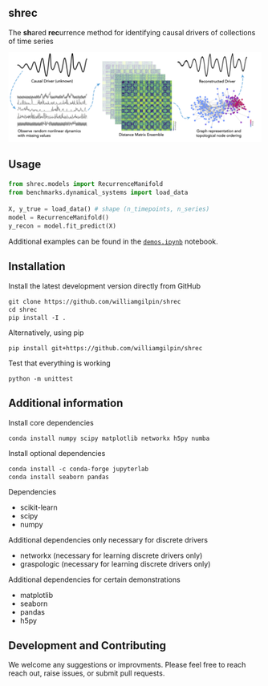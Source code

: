 ## shrec

The **sh**ared **rec**urrence method for identifying causal drivers of collections of time series 

![A diagram of the algorithm](resources/fig_github.png)

## Usage

```python
from shrec.models import RecurrenceManifold
from benchmarks.dynamical_systems import load_data

X, y_true = load_data() # shape (n_timepoints, n_series)
model = RecurrenceManifold()
y_recon = model.fit_predict(X)
```

Additional examples can be found in the [`demos.ipynb`](demos.ipynb) notebook.

## Installation

Install the latest development version directly from GitHub

	git clone https://github.com/williamgilpin/shrec
	cd shrec
	pip install -I . 

Alternatively, using pip

	pip install git+https://github.com/williamgilpin/shrec

Test that everything is working

    python -m unittest
    
## Additional information

Install core dependencies

	conda install numpy scipy matplotlib networkx h5py numba

<!-- Install scanpy using conda. If you are using bash, you may need to remove the quotes around networkx

	conda install -c conda-forge scikit-learn scanpy python-igraph leidenalg 
	pip3 install --upgrade-strategy only-if-needed graspologic 'networkx[default]' -->

Install optional dependencies

	conda install -c conda-forge jupyterlab
	conda install seaborn pandas 

Dependencies
+ scikit-learn
+ scipy
+ numpy
<!-- + python-igraph
+ leidenalg -->

Additional dependencies only necessary for discrete drivers
+ networkx (necessary for learning discrete drivers only)
+ graspologic (necessary for learning discrete drivers only)

Additional dependencies for certain demonstrations
+ matplotlib 
+ seaborn
+ pandas
+ h5py


## Development and Contributing

We welcome any suggestions or improvments. Please feel free to reach reach out, raise issues, or submit pull requests.


